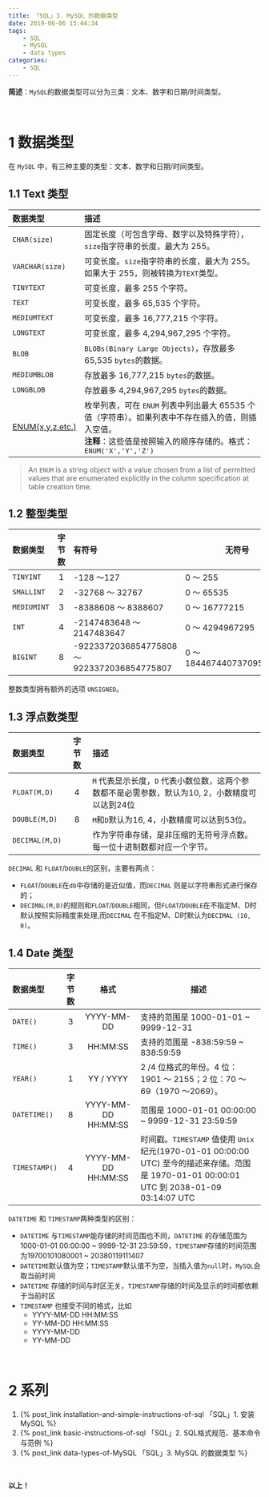 ```yaml
---
title: 「SQL」3. MySQL 的数据类型
date: 2019-06-06 15:44:34
tags:
	- SQL
	- MySQL
	- data types
categories:
	- SQL
---
```


**简述**：`MySQL`的数据类型可以分为三类：文本、数字和日期/时间类型。

<!-- more -->

<br />



# 1 数据类型

在 `MySQL` 中，有三种主要的类型：文本、数字和日期/时间类型。



## 1.1 Text 类型

| 数据类型              | 描述                                                         |
| :-------------------- | :----------------------------------------------------------- |
| `CHAR(size)`          | 固定长度（可包含字母、数字以及特殊字符），`size`指字符串的长度，最大为 255。 |
| `VARCHAR(size)`       | 可变长度。`size`指字符串的长度，最大为 255。如果大于 255，则被转换为`TEXT`类型。 |
| `TINYTEXT`            | 可变长度，最多 255 个字符。                                  |
| `TEXT`                | 可变长度，最多 65,535 个字符。                               |
| `MEDIUMTEXT`          | 可变长度，最多 16,777,215 个字符。                           |
| `LONGTEXT`            | 可变长度，最多 4,294,967,295 个字符。                        |
| `BLOB`                | `BLOBs(Binary Large Objects)`，存放最多 65,535 `bytes`的数据。 |
| `MEDIUMBLOB`          | 存放最多 16,777,215 `bytes`的数据。                          |
| `LONGBLOB`            | 存放最多 4,294,967,295 `bytes`的数据。                       |
| [ENUM(x,y,z,etc.)][1] | 枚举列表，可在 `ENUM` 列表中列出最大 65535 个值（字符串）。如果列表中不存在插入的值，则插入空值。<br>**注释**：这些值是按照输入的顺序存储的。格式：`ENUM('X','Y','Z')` |

> An `ENUM` is a string object with a value chosen from a list of permitted values that are enumerated explicitly in the column specification at table creation time.

[1]: https://www.yiibai.com/mysql/enum.html



## 1.2 整型类型

| 数据类型    | 字节数 | 有符号                                      | 无符号                    |
| :---------- | :----: | :------------------------------------------ | ------------------------- |
| `TINYINT`   |   1    | -128 ～127                                  | 0 ～ 255                  |
| `SMALLINT`  |   2    | -32768 ～ 32767                             | 0 ～ 65535                |
| `MEDIUMINT` |   3    | -8388608 ～ 8388607                         | 0 ～ 16777215             |
| `INT`       |   4    | -2147483648 ～ 2147483647                   | 0 ～ 4294967295           |
| `BIGINT`    |   8    | -9223372036854775808 ～ 9223372036854775807 | 0 ～ 18446744073709551615 |

整数类型拥有额外的选项 `UNSIGNED`。



## 1.3 浮点数类型

| 数据类型       | 字节数 | 描述                                                         |
| :------------- | :----: | :----------------------------------------------------------- |
| `FLOAT(M,D)`   |   4    | `M` 代表显示长度，`D` 代表小数位数，这两个参数都不是必需参数，默认为10, 2，小数精度可以达到24位 |
| `DOUBLE(M,D)`  |   8    | `M`和`D`默认为16, 4，小数精度可以达到53位。                  |
| `DECIMAL(M,D)` |        | 作为字符串存储，是非压缩的无符号浮点数。 每一位十进制数都对应一个字节。 |

`DECIMAL` 和 `FLOAT`/`DOUBLE`的区别，主要有两点：

- `FLOAT`/`DOUBLE`在`db`中存储的是近似值，而`DECIMAL` 则是以字符串形式进行保存的；
- `DECIMAL(M,D)`的规则和`FLOAT`/`DOUBLE`相同，但`FLOAT`/`DOUBLE`在不指定M、D时默认按照实际精度来处理,而`DECIMAL` 在不指定M、D时默认为`DECIMAL (10, 0)`。



## 1.4 Date 类型

| 数据类型      | 字节数 |        格式         | 描述                                                         |
| :------------ | :----: | :-----------------: | ------------------------------------------------------------ |
| `DATE()`      |   3    |     YYYY-MM-DD      | 支持的范围是  1000-01-01 ~ 9999-12-31                        |
| `TIME()`      |   3    |      HH:MM:SS       | 支持的范围是  -838:59:59 ~ 838:59:59                         |
| `YEAR()`      |   1    |      YY / YYYY      | 2 /4 位格式的年份。4 位：1901 ～ 2155；2 位：70 ～ 69（1970 ～2069）。 |
| `DATETIME()`  |   8    | YYYY-MM-DD HH:MM:SS | 范围是 1000-01-01 00:00:00 ~ 9999-12-31 23:59:59             |
| `TIMESTAMP()` |   4    | YYYY-MM-DD HH:MM:SS | 时间戳。`TIMESTAMP` 值使用 `Unix` 纪元(1970-01-01 00:00:00 UTC) 至今的描述来存储。范围是 1970-01-01 00:00:01 UTC 到 2038-01-09 03:14:07 UTC |

`DATETIME` 和 `TIMESTAMP`两种类型的区别：

- `DATETIME` 与`TIMESTAMP`能存储的时间范围也不同，`DATETIME` 的存储范围为1000-01-01 00:00:00 ~ 9999-12-31 23:59:59，`TIMESTAMP`存储的时间范围为19700101080001 ~ 20380119111407
- `DATETIME`默认值为空；`TIMESTAMP`默认值不为空，当插入值为`null`时，`MySQL`会取当前时间
- `DATETIME` 存储的时间与时区无关，`TIMESTAMP`存储的时间及显示的时间都依赖于当前时区
- `TIMESTAMP` 也接受不同的格式，比如 
  - YYYY-MM-DD HH:MM:SS
  - YY-MM-DD HH:MM:SS
  - YYYY-MM-DD 
  - YY-MM-DD

<br />



# 2 系列

1. {% post_link installation-and-simple-instructions-of-sql 「SQL」1. 安装 MySQL %}
2. {% post_link basic-instructions-of-sql 「SQL」2. SQL格式规范、基本命令与范例 %} 
3. {% post_link data-types-of-MySQL 「SQL」3. MySQL 的数据类型  %}



<br />

**以上！**

<br />

